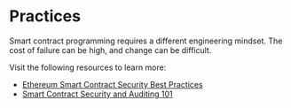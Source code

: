 # Practices

Smart contract programming requires a different engineering mindset. The cost of failure can be high, and change can be difficult.

Visit the following resources to learn more:

- [Ethereum Smart Contract Security Best Practices](https://consensys.github.io/smart-contract-best-practices/)
- [Smart Contract Security and Auditing 101](https://youtu.be/0aJfCug1zTM)
